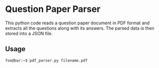 # Question Paper Parser

This python code reads a question paper document in PDF format and extracts all the questions along with its answers. The parsed data is then stored into a JSON file.

## Usage 

```console
foo@bar:~$ pdf_parser.py filename.pdf
```
